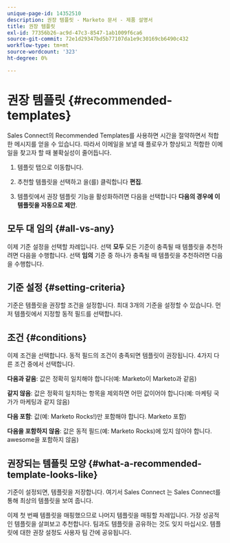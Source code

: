 ```yaml
---
unique-page-id: 14352510
description: 권장 템플릿 - Marketo 문서 - 제품 설명서
title: 권장 템플릿
exl-id: 77356b26-ac9d-47c3-8547-1ab1009f6ca6
source-git-commit: 72e1d29347bd5b77107da1e9c30169cb6490c432
workflow-type: tm+mt
source-wordcount: '323'
ht-degree: 0%

---
```


# 권장 템플릿 {#recommended-templates}

Sales Connect의 Recommended Templates를 사용하면 시간을 절약하면서 적합한 메시지를 얻을 수 있습니다. 따라서 이메일을 보낼 때 플로우가 향상되고 적합한 이메일을 찾고자 할 때 불확실성이 줄어듭니다.

1. 템플릿 탭으로 이동합니다.

1. 추천할 템플릿을 선택하고 을(를) 클릭합니다 **편집**.

1. 템플릿에서 권장 템플릿 기능을 활성화하려면 다음을 선택합니다 **다음의 경우에 이 템플릿을 자동으로 제안**.

## 모두 대 임의 {#all-vs-any}

이제 기준 설정을 선택할 차례입니다. 선택 **모두** 모든 기준이 충족될 때 템플릿을 추천하려면 다음을 수행합니다. 선택 **임의** 기준 중 하나가 충족될 때 템플릿을 추천하려면 다음을 수행합니다.

## 기준 설정 {#setting-criteria}

기준은 템플릿을 권장할 조건을 설정합니다. 최대 3개의 기준을 설정할 수 있습니다. 먼저 템플릿에서 지정할 동적 필드를 선택합니다.

## 조건 {#conditions}

이제 조건을 선택합니다. 동적 필드의 조건이 충족되면 템플릿이 권장됩니다. 4가지 다른 조건 중에서 선택합니다.

**다음과 같음**: 값은 정확히 일치해야 합니다(예: Marketo이 Marketo과 같음)

**같지 않음**: 값은 정확히 일치하는 항목을 제외하면 어떤 값이어야 합니다(예: 마케팅 국가가 마케팅과 같지 않음)

**다음 포함**: 값(예: Marketo Rocks!)만 포함해야 합니다. Marketo 포함)

**다음을 포함하지 않음**: 값은 동적 필드(예: Marketo Rocks)에 있지 않아야 합니다. awesome을 포함하지 않음)

## 권장되는 템플릿 모양 {#what-a-recommended-template-looks-like}

기준이 설정되면, 템플릿을 저장합니다. 여기서 Sales Connect 는 Sales Connect를 통해 최상의 템플릿을 보여 줍니다.

이제 첫 번째 템플릿을 매핑했으므로 나머지 템플릿을 매핑할 차례입니다. 가장 성공적인 템플릿을 살펴보고 추천합니다. 팀과도 템플릿을 공유하는 것도 잊지 마십시오. 템플릿에 대한 권장 설정도 사용자 팀 간에 공유됩니다.
